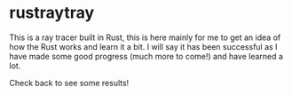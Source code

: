 # rustraytray

This is a ray tracer built in Rust, this is here mainly for me to get an idea of how the Rust works and learn it a bit. I will say it has been successful as I have made some good progress (much more to come!) and have learned a lot.


Check back to see some results!
